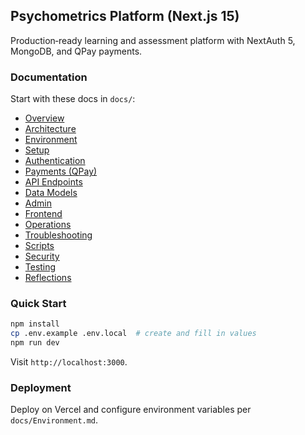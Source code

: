 ## Psychometrics Platform (Next.js 15)

Production‑ready learning and assessment platform with NextAuth 5, MongoDB, and QPay payments.

### Documentation

Start with these docs in `docs/`:

- [Overview](docs/Overview.md)
- [Architecture](docs/Architecture.md)
- [Environment](docs/Environment.md)
- [Setup](docs/Setup.md)
- [Authentication](docs/Authentication.md)
- [Payments (QPay)](docs/Payments-QPay.md)
- [API Endpoints](docs/API-Endpoints.md)
- [Data Models](docs/Data-Models.md)
- [Admin](docs/Admin.md)
- [Frontend](docs/Frontend.md)
- [Operations](docs/Operations.md)
- [Troubleshooting](docs/Troubleshooting.md)
- [Scripts](docs/Scripts.md)
- [Security](docs/Security.md)
- [Testing](docs/Testing.md)
- [Reflections](docs/Reflections.md)

### Quick Start

```bash
npm install
cp .env.example .env.local  # create and fill in values
npm run dev
```

Visit `http://localhost:3000`.

### Deployment

Deploy on Vercel and configure environment variables per `docs/Environment.md`.
